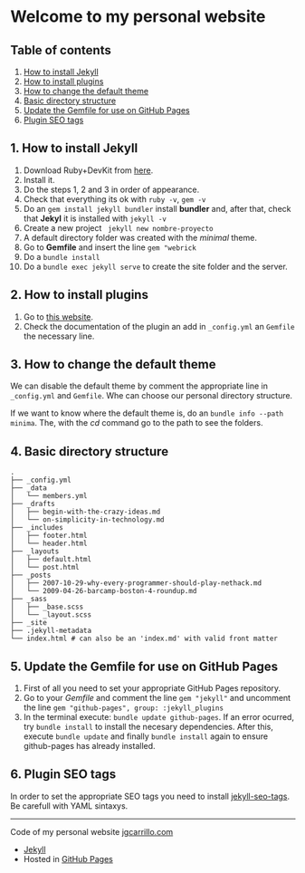 # Welcome to my personal website

## Table of contents

1. [How to install Jekyll](#how-to-install-jekyll)
2. [How to install plugins](#how-to-install-plugins)
3. [How to change the default theme](#how-to-change-the-default-theme)
4. [Basic directory structure](#basic-directory-structure)
5. [Update the Gemfile for use on GitHub Pages](#update-the-gemfile-for-use-on-github-pages)
6. [Plugin SEO tags](#plugin-seo-tags)

## 1. How to install Jekyll

1. Download Ruby+DevKit from [here](https://jekyllrb.com/docs/installation/windows/).
2. Install it.
3. Do the steps 1, 2 and 3 in order of appearance.
4. Check that everything its ok with `ruby -v`, `gem -v`
5. Do an `gem install jekyll bundler` install **bundler** and, after that, check that **Jekyl** it is installed with `jekyll -v`
6. Create a new project ` jekyll new nombre-proyecto`
7. A default directory folder was created with the _minimal_ theme.
8. Go to **Gemfile** and insert the line `gem "webrick`
9. Do a `bundle install`
10. Do a `bundle exec jekyll serve` to create the site folder and the server.

## 2. How to install plugins

1. Go to [this website](https://jekyllrb.com/docs/plugins/your-first-plugin/).
2. Check the documentation of the plugin an add in `_config.yml` an `Gemfile` the necessary line.

## 3. How to change the default theme

We can disable the default theme by comment the appropriate line in `_config.yml` and `Gemfile`. Whe can choose our personal directory structure.

If we want to know where the default theme is, do an `bundle info --path minima`. The, with the _cd_ command go to the path to see the folders.

## 4. Basic directory structure

```
.
├── _config.yml
├── _data
│   └── members.yml
├── _drafts
│   ├── begin-with-the-crazy-ideas.md
│   └── on-simplicity-in-technology.md
├── _includes
│   ├── footer.html
│   └── header.html
├── _layouts
│   ├── default.html
│   └── post.html
├── _posts
│   ├── 2007-10-29-why-every-programmer-should-play-nethack.md
│   └── 2009-04-26-barcamp-boston-4-roundup.md
├── _sass
│   ├── _base.scss
│   └── _layout.scss
├── _site
├── .jekyll-metadata
└── index.html # can also be an 'index.md' with valid front matter
```

## 5. Update the Gemfile for use on GitHub Pages

1. First of all you need to set your appropriate GitHub Pages repository.
2. Go to your _Gemfile_ and comment the line `gem "jekyll"` and uncomment the line `gem "github-pages", group: :jekyll_plugins`
3. In the terminal execute: `bundle update github-pages`. If an error ocurred, try `bundle install` to install the necesary dependencies. After this, execute `bundle update` and finally `bundle install` again to ensure github-pages has already installed.

## 6. Plugin SEO tags

In order to set the appropriate SEO tags you need to install [jekyll-seo-tags](https://github.com/jekyll/jekyll-seo-tag). Be carefull with YAML sintaxys.

---

Code of my personal website [jgcarrillo.com](https://jgcarrillo.com)

- [Jekyll](https://jekyllrb.com/)
- Hosted in [GitHub Pages](https://github.com/)
